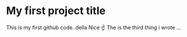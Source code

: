 #   My first project title

This is my first github code..della 
Nice ☝️ 
The is the third thing i wrote ...
